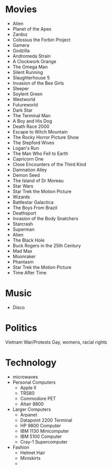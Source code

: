 # Movies
* Alien
* Planet of the Apes
* Zardoz
* Colossus the Forbin Project
* Gamera
* Godzilla
* Andromeda Strain
* A Clockwork Orange
* The Omega Man
* Silent Running
* Slaughterhouse 5
* Invasion of the Bee Girls
* Sleeper
* Soylent Green
* Westworld
* Futureworld
* Dark Star
* The Terminal Man
* A Boy and His Dog
* Death Race 2000
* Escape to Witch Mountain
* The Rocky Horror Picture Show
* The Stepford Wives
* Logan's Run
* The Man Who Fell to Earth
* Capricorn One
* Close Encounters of the Third Kind
* Damnation Alley
* Demon Seed
* The Island of Dr Moreau
* Star Wars
* Star Trek the Motion Picture
* Wizards
* Battlestar Galactica
* The Boys From Brazil
* Deathsport
* Invasion of the Body Snatchers
* Starcrash
* Superman
* Alien
* The Black Hole
* Buck Rogers in the 25th Century
* Mad Max
* Moonraker
* Phantasm
* Star Trek the Motion Picture
* Time After Time
# Music
* Disco
# Politics
Vietnam War/Protests
Gay, womens, racial rights
# Technology
* microwaves
* Personal Computers
	* Apple II
	* TRS80
	* Commodore PET
	* Altair 8800
* Larger Computers
	* Arpanet
	* Datapoint 2200 Terminal
	* HP 9800 Computer
	* IBM 1130 Minicomputer
	* IBM  5100 Computer
	* Cray-1 Supercomputer
* Fashion
	* Helmet Hair
	* Miniskirts
	* 